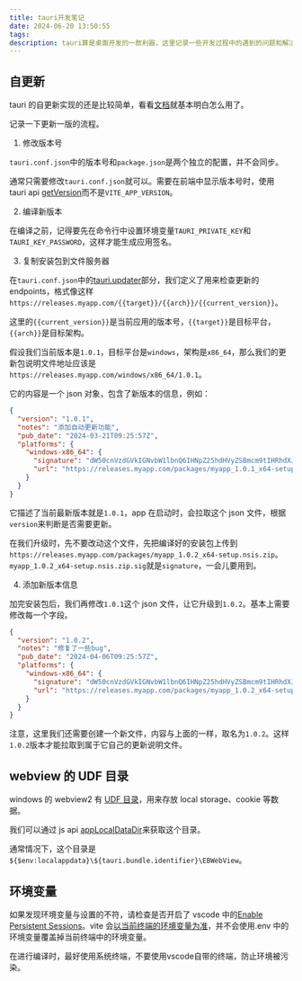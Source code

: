 ```yaml
---
title: tauri开发笔记
date: 2024-06-20 13:50:55
tags:
description: tauri算是桌面开发的一款利器，这里记录一些开发过程中的遇到的问题和解决方案。
---
```


## 自更新

tauri 的自更新实现的还是比较简单，看看[文档](https://tauri.app/zh-cn/v1/guides/distribution/updater)就基本明白怎么用了。

记录一下更新一版的流程。

1. 修改版本号

`tauri.conf.json`中的版本号和`package.json`是两个独立的配置，并不会同步。

通常只需要修改`tauri.conf.json`就可以。需要在前端中显示版本号时，使用 tauri api [getVersion](https://tauri.app/v1/api/js/app/#getversion)而不是`VITE_APP_VERSION`。

2. 编译新版本

在编译之前，记得要先在命令行中设置环境变量`TAURI_PRIVATE_KEY`和`TAURI_KEY_PASSWORD`，这样才能生成应用签名。

3. 复制安装包到文件服务器

在`tauri.conf.json`中的[tauri.updater](https://tauri.app/zh-cn/v1/guides/distribution/updater#tauri-configuration)部分，我们定义了用来检查更新的 endpoints，格式像这样`https://releases.myapp.com/{{target}}/{{arch}}/{{current_version}}`。

这里的`{{current_version}}`是当前应用的版本号，`{{target}}`是目标平台，`{{arch}}`是目标架构。

假设我们当前版本是`1.0.1`，目标平台是`windows`，架构是`x86_64`，那么我们的更新包说明文件地址应该是`https://releases.myapp.com/windows/x86_64/1.0.1`。

它的内容是一个 json 对象，包含了新版本的信息，例如：

```json
{
  "version": "1.0.1",
  "notes": "添加自动更新功能",
  "pub_date": "2024-03-21T09:25:57Z",
  "platforms": {
    "windows-x86_64": {
      "signature": "dW50cnVzdGVkIGNvbW1lbnQ6IHNpZ25hdHVyZSBmcm9tIHRhdXJpIHNlY3JldCBrZXkKUlVTeWRvb2RlSElDdFlsV28vWktvM1psdlZUVUtoMUJoRTM5OSsrV0RZeTBuZk8zdFU5VlYvV2FwMU0vdmFVdHJmUThVYWhBSlFabXFXbm1tcFF0QXFPaFVJdmJwcGhPNndRPQp0cnVzdGVkIGNvbW1lbnQ6IHRpbWVzdGFtcDoxNzEwOTE5ODE4CWZpbGU6dXBsb2FkLWFzc3RfMS4wLjNfeDY0LXNldHVwLm5zaXMuemlwCk03bkRtOGV5TDJ3dmprUUc4OFFSdWdDbHZ0QWxZTE9KUmRKRkRLVUNjazV6WElsKzJsTDhoZzJ3bFhNaFJUWmlBdWJwYm5ocTBCT3pjeDB0MG9ORkR3PT0K",
      "url": "https://releases.myapp.com/packages/myapp_1.0.1_x64-setup.nsis.zip"
    }
  }
}
```

它描述了当前最新版本就是`1.0.1`，app 在启动时，会拉取这个 json 文件，根据`version`来判断是否需要更新。

在我们升级时，先不要改动这个文件，先把编译好的安装包上传到`https://releases.myapp.com/packages/myapp_1.0.2_x64-setup.nsis.zip`。`myapp_1.0.2_x64-setup.nsis.zip.sig`就是`signature`，一会儿要用到。

4. 添加新版本信息

加完安装包后，我们再修改`1.0.1`这个 json 文件，让它升级到`1.0.2`。基本上需要修改每一个字段。

```json
{
  "version": "1.0.2",
  "notes": "修复了一些bug",
  "pub_date": "2024-04-06T09:25:57Z",
  "platforms": {
    "windows-x86_64": {
      "signature": "dW50cnVzdGVkIGNvbW1lbnQ6IHNpZ25hdHVyZSBmcm9tIHRhdXJpIHNlY3JldCBrZXkKUlVTeWRvb2RlSElDdGZvRlAxWi80Q0hNQ0VGblhTTjkvNHB2NFBEQkxUVHBwdUgyVjdrYThEeGcyS3VmSUQ0cU9LU3V3UnpBS1liV0YwZUtGQkdiSlpqcC90Zm1ScnBTTFFJPQp0cnVzdGVkIGNvbW1lbnQ6IHRpbWVzdGFtcDoxNzE4ODYzMTQ5CWZpbGU6dXBsb2FkLWFzc3RfMS4wLjRfeDY0LXNldHVwLm5zaXMuemlwCnBabGNQb09JdXpKekpMUDA1NEI0WVJiNTRpZU9SUmhBK29ZbmtrL3FoWUduYmhHS25xUlU3cjByemNuaUNQNlkyaDlWamg0bEJtWWhVT0hhNnZ3RkFnPT0K",
      "url": "https://releases.myapp.com/packages/myapp_1.0.2_x64-setup.nsis.zip"
    }
  }
}
```

注意，这里我们还需要创建一个新文件，内容与上面的一样，取名为`1.0.2`。这样`1.0.2`版本才能拉取到属于它自己的更新说明文件。

## webview 的 UDF 目录

windows 的 webview2 有 [UDF 目录](https://learn.microsoft.com/en-us/microsoft-edge/webview2/concepts/user-data-folder)，用来存放 local storage、cookie 等数据。

我们可以通过 js api [appLocalDataDir](https://tauri.app/v1/api/js/path/#applocaldatadir)来获取这个目录。

通常情况下，这个目录是`${$env:localappdata}\${tauri.bundle.identifier}\EBWebView`。

## 环境变量

如果发现环境变量与设置的不符，请检查是否开启了 vscode 中的[Enable Persistent Sessions](https://code.visualstudio.com/docs/terminal/advanced#_persistent-sessions)。vite 会[以当前终端的环境变量为准](https://cn.vitejs.dev/guide/env-and-mode.html#env-files)，并不会使用.env 中的环境变量覆盖掉当前终端中的环境变量。

在进行编译时，最好使用系统终端，不要使用vscode自带的终端，防止环境被污染。
